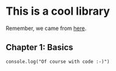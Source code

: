 This is a cool library
======================

Remember, we came from [here](test.coffee.md).



Chapter 1: Basics
-----------------

	console.log("Of course with code :-)")



